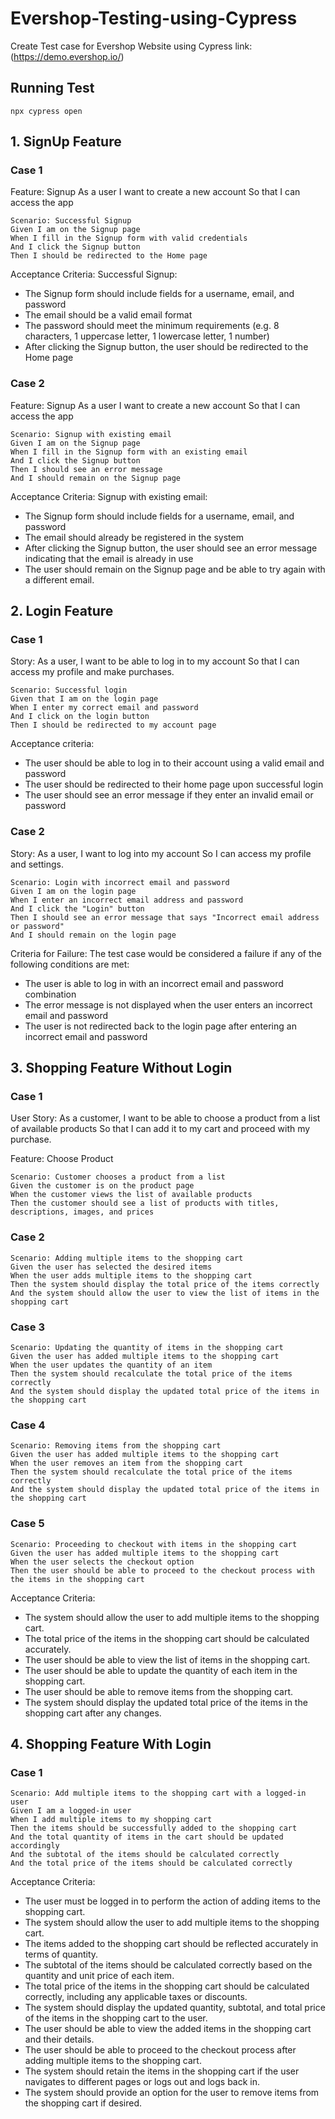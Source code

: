 # Evershop-Testing-using-Cypress

Create Test case for Evershop Website using Cypress
    link: (https://demo.evershop.io/)

## Running Test
    npx cypress open    

## 1.	SignUp Feature


### Case 1

Feature: Signup
  As a user
  I want to create a new account
  So that I can access the app

    Scenario: Successful Signup
    Given I am on the Signup page
    When I fill in the Signup form with valid credentials
    And I click the Signup button
    Then I should be redirected to the Home page

Acceptance Criteria:
Successful Signup:
- The Signup form should include fields for a username, email, and password
- The email should be a valid email format
- The password should meet the minimum requirements (e.g. 8 characters, 1 uppercase letter, 1 lowercase letter, 1 number)
- After clicking the Signup button, the user should be redirected to the Home page


### Case 2

Feature: Signup
  As a user
  I want to create a new account
  So that I can access the app

    Scenario: Signup with existing email
    Given I am on the Signup page
    When I fill in the Signup form with an existing email
    And I click the Signup button
    Then I should see an error message
    And I should remain on the Signup page

  Acceptance Criteria:
  Signup with existing email:
- The Signup form should include fields for a username, email, and password
- The email should already be registered in the system
- After clicking the Signup button, the user should see an error message indicating that the email is already in use
- The user should remain on the Signup page and be able to try again with a different email.



## 2.	Login Feature


### Case 1

Story: 
  As a user, 
  I want to be able to log in to my account 
  So that I can access my profile and make purchases.

    Scenario: Successful login
    Given that I am on the login page
    When I enter my correct email and password
    And I click on the login button
    Then I should be redirected to my account page

Acceptance criteria:
- The user should be able to log in to their account using a valid email and password
- The user should be redirected to their home page upon successful login
- The user should see an error message if they enter an invalid email or password


### Case 2

Story: 
  As a user, 
  I want to log into my account 
  So I can access my profile and settings.

    Scenario: Login with incorrect email and password
    Given I am on the login page
    When I enter an incorrect email address and password
    And I click the "Login" button
    Then I should see an error message that says "Incorrect email address or password"
    And I should remain on the login page

Criteria for Failure: The test case would be considered a failure if any of the following conditions are met:
- The user is able to log in with an incorrect email and password combination
- The error message is not displayed when the user enters an incorrect email and password
- The user is not redirected back to the login page after entering an incorrect email and password



## 3.	Shopping Feature Without Login


### Case 1

  User Story: 
  As a customer, 
  I want to be able to choose a product from a list of available products 
  So that I can add it to my cart and proceed with my purchase.

  Feature: Choose Product

    Scenario: Customer chooses a product from a list
    Given the customer is on the product page
    When the customer views the list of available products
    Then the customer should see a list of products with titles, descriptions, images, and prices


### Case 2

    Scenario: Adding multiple items to the shopping cart
    Given the user has selected the desired items
    When the user adds multiple items to the shopping cart
    Then the system should display the total price of the items correctly
    And the system should allow the user to view the list of items in the shopping cart


### Case 3

    Scenario: Updating the quantity of items in the shopping cart
    Given the user has added multiple items to the shopping cart
    When the user updates the quantity of an item
    Then the system should recalculate the total price of the items correctly
    And the system should display the updated total price of the items in the shopping cart


### Case 4

    Scenario: Removing items from the shopping cart
    Given the user has added multiple items to the shopping cart
    When the user removes an item from the shopping cart
    Then the system should recalculate the total price of the items correctly
    And the system should display the updated total price of the items in the shopping cart


### Case 5

    Scenario: Proceeding to checkout with items in the shopping cart
    Given the user has added multiple items to the shopping cart
    When the user selects the checkout option
    Then the user should be able to proceed to the checkout process with the items in the shopping cart


Acceptance Criteria:
- The system should allow the user to add multiple items to the shopping cart.
- The total price of the items in the shopping cart should be calculated accurately.
- The user should be able to view the list of items in the shopping cart.
- The user should be able to update the quantity of each item in the shopping cart.
- The user should be able to remove items from the shopping cart.
- The system should display the updated total price of the items in the shopping cart after any changes.



## 4.	Shopping Feature With Login


### Case 1

    Scenario: Add multiple items to the shopping cart with a logged-in user
    Given I am a logged-in user
    When I add multiple items to my shopping cart
    Then the items should be successfully added to the shopping cart
    And the total quantity of items in the cart should be updated accordingly
    And the subtotal of the items should be calculated correctly
    And the total price of the items should be calculated correctly

Acceptance Criteria:
- The user must be logged in to perform the action of adding items to the shopping cart.
- The system should allow the user to add multiple items to the shopping cart.
- The items added to the shopping cart should be reflected accurately in terms of quantity.
- The subtotal of the items should be calculated correctly based on the quantity and unit price of each item.
- The total price of the items in the shopping cart should be calculated correctly, including any applicable taxes or discounts.
- The system should display the updated quantity, subtotal, and total price of the items in the shopping cart to the user.
- The user should be able to view the added items in the shopping cart and their details.
- The user should be able to proceed to the checkout process after adding multiple items to the shopping cart.
- The system should retain the items in the shopping cart if the user navigates to different pages or logs out and logs back in.
- The system should provide an option for the user to remove items from the shopping cart if desired.

